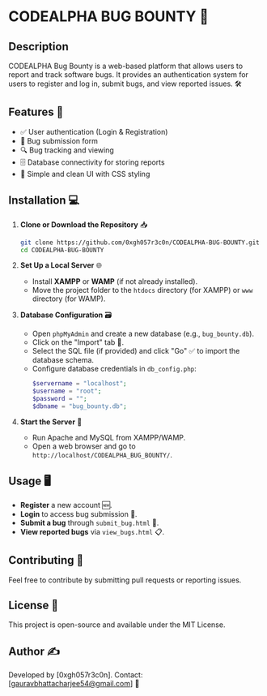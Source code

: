 # CODEALPHA BUG BOUNTY 🐞

## Description
CODEALPHA Bug Bounty is a web-based platform that allows users to report and track software bugs. It provides an authentication system for users to register and log in, submit bugs, and view reported issues. 🛠️

## Features 🚀
- ✅ User authentication (Login & Registration)
- 📝 Bug submission form
- 🔍 Bug tracking and viewing
- 🗄️ Database connectivity for storing reports
- 🎨 Simple and clean UI with CSS styling

## Installation 💻
1. **Clone or Download the Repository** 📥
   ```sh
   git clone https://github.com/0xgh057r3c0n/CODEALPHA-BUG-BOUNTY.git
   cd CODEALPHA-BUG-BOUNTY
   ```

2. **Set Up a Local Server** 🌐
   - Install **XAMPP** or **WAMP** (if not already installed).
   - Move the project folder to the `htdocs` directory (for XAMPP) or `www` directory (for WAMP).

3. **Database Configuration** 🗃️
   - Open `phpMyAdmin` and create a new database (e.g., `bug_bounty.db`).
   - Click on the "Import" tab 📂.
   - Select the SQL file (if provided) and click "Go" ✅ to import the database schema.
   - Configure database credentials in `db_config.php`:
     ```php
     $servername = "localhost";
     $username = "root";
     $password = "";
     $dbname = "bug_bounty.db";
     ```

4. **Start the Server** 🚦
   - Run Apache and MySQL from XAMPP/WAMP.
   - Open a web browser and go to `http://localhost/CODEALPHA_BUG_BOUNTY/`.

## Usage 🖥️
- **Register** a new account 🆕.
- **Login** to access bug submission 🔑.
- **Submit a bug** through `submit_bug.html` 🐛.
- **View reported bugs** via `view_bugs.html` 📋.

## Contributing 🤝
Feel free to contribute by submitting pull requests or reporting issues.

## License 📜
This project is open-source and available under the MIT License.

## Author ✍️
Developed by [0xgh057r3c0n]. Contact: [gauravbhattacharjee54@gmail.com] 📧

